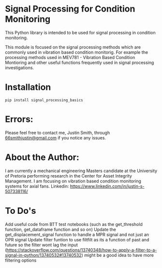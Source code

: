 # Signal Processing for Condition Monitoring
This Python library is intended to be used for signal processing in condition monitoring.

This module is focused on the signal processing methods which are commonly used in vibration based condition monitorig. For example the processing methods used in MEV781 - Vibration Based Condition Montioring and other useful functions frequently used in signal processing investigations.

# Installation
```
pip install signal_processing_basics
```

# Errors:
Please feel free to contact me, Justin Smith, through 66smithjustin@gmail.com if you notice any issues.

# About the Author:
I am currently a mechanical engineering Masters candidate at the University of Pretoria performing research in the Center for Asset Integrity Management. I am focusing on vibration based condition monitoring systems for axial fans. Linkedin: https://www.linkedin.com/in/justin-s-507338116/

# To Do's
Add useful code from BTT test notebooks (such as the get_threshold function, get_dataframe function and so on)
Update the get_displacement_signal function to handle a MPR signal and not just an OPR signal
Update filter funtion to use filtfilt as its a function of past and future so the filter wont lag the input (https://stackoverflow.com/questions/13740348/how-to-apply-a-filter-to-a-signal-in-python/13740532#13740532)
might be a good idea to have more filtering options